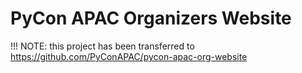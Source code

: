 PyCon APAC Organizers Website
==================
!!! NOTE: this project has been transferred to https://github.com/PyConAPAC/pycon-apac-org-website

